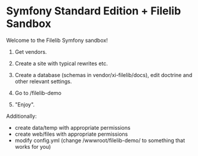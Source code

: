 Symfony Standard Edition + Filelib Sandbox
===========================================

Welcome to the Filelib Symfony sandbox!

1. Get vendors.

2. Create a site with typical rewrites etc. 

3. Create a database (schemas in vendor/xi-filelib/docs), edit doctrine and other relevant settings.

3. Go to /filelib-demo

4. "Enjoy".


Additionally:

- create data/temp with appropriate permissions
- create web/files with appropriate permissions
- modify config.yml (change /wwwroot/filelib-demo/ to something that works for you)